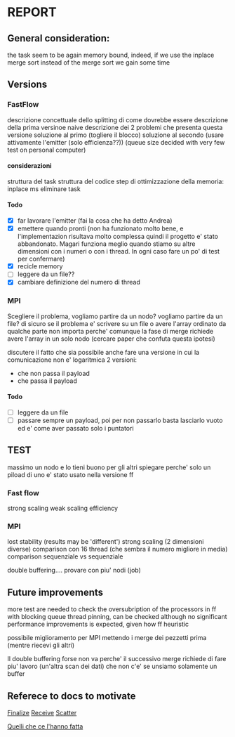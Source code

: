 # REPORT

## General consideration:
the task seem to be again memory bound, indeed, if we use the inplace merge sort instead of the merge sort we gain some time

## Versions

### FastFlow
descrizione concettuale dello splitting di come dovrebbe essere
descrizione della prima versinoe naive 
descrizione dei 2 problemi che presenta questa versione
soluzione al primo (togliere il blocco)
soluzione al secondo (usare attivamente l'emitter (solo efficienza??)) (queue size decided with very few test on personal computer)
#### considerazioni
struttura del task
struttura del codice
step di ottimizzazione della memoria:
inplace ms
eliminare task
#### Todo
- [x] far lavorare l'emitter (fai la cosa che ha detto Andrea)
- [x] emettere quando pronti (non ha funzionato molto bene, e l'implementazion risultava molto complessa quindi il progetto e' stato abbandonato. Magari funziona meglio quando stiamo su altre dimensioni con i numeri o con i thread. In ogni caso fare un po' di test per confermare)
- [x] recicle memory
- [ ] leggere da un file??
- [x] cambiare definizione del numero di thread

### MPI
Scegliere il problema, vogliamo partire da un nodo? vogliamo partire da un file?
di sicuro se il problema e' scrivere su un file o avere l'array ordinato da qualche parte non importa perche' comunque la fase di merge richiede avere l'array in un solo nodo (cercare paper che confuta questa ipotesi)

discutere il fatto che sia possibile anche fare una versione in cui la comunicazione non e' logaritmica
2 versioni:
- che non passa il payload
- che passa il payload

#### Todo
- [ ] leggere da un file
- [ ] passare sempre un payload, poi per non passarlo basta lasciarlo vuoto ed e' come aver passato solo i puntatori 

## TEST
massimo un nodo e lo tieni buono per gli altri
spiegare perche' solo un piload di uno e' stato usato nella versione ff
### Fast flow
strong scaling
weak scaling
efficiency

### MPI

lost stability (results may be 'different')
strong scaling (2 dimensioni diverse)
comparison con 16 thread (che sembra il numero migliore in media)
comparison sequenziale vs sequenziale

double buffering....
provare con piu' nodi (job)

## Future improvements
more test are needed to check the oversubription of the processors in ff with blocking queue
thread pinning, can be checked although no significant performance improvements is expected, given how ff heuristic

possibile miglioramento per MPI mettendo i merge dei pezzetti prima (mentre riecevi gli altri)

Il  double buffering forse non va perche' il successivo merge richiede di fare piu' lavoro (un'altra scan dei dati) che non c'e' se unsiamo solamente un buffer

## Referece to docs to motivate
[Finalize](https://www.mpich.org/static/docs/v3.1/www3/MPI_Finalize.html)
[Receive](https://docs.open-mpi.org/en/main/man-openmpi/man3/MPI_Recv.3.html)
[Scatter](https://www.open-mpi.org/doc/v3.1/man3/MPI_Scatter.3.php)

[Quelli che ce l'hanno fatta](https://arxiv.org/pdf/2003.01216)